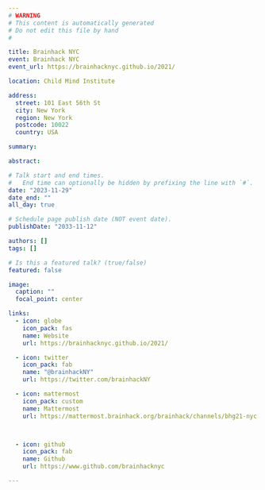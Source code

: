 ```yaml
---
# WARNING
# This content is automatically generated
# Do not edit this file by hand
#

title: Brainhack NYC
event: Brainhack NYC
event_url: https://brainhacknyc.github.io/2021/

location: Child Mind Institute

address:
  street: 101 East 56th St
  city: New York
  region: New York
  postcode: 10022
  country: USA

summary: 

abstract: 

# Talk start and end times.
#   End time can optionally be hidden by prefixing the line with `#`.
date: "2023-11-29"
date_end: ""
all_day: true

# Schedule page publish date (NOT event date).
publishDate: "2033-11-12"

authors: []
tags: []

# Is this a featured talk? (true/false)
featured: false

image:
  caption: ""
  focal_point: center

links:
  - icon: globe
    icon_pack: fas
    name: Website
    url: https://brainhacknyc.github.io/2021/

  - icon: twitter
    icon_pack: fab
    name: "@brainhackNY"
    url: https://twitter.com/brainhackNY

  - icon: mattermost
    icon_pack: custom
    name: Mattermost
    url: https://mattermost.brainhack.org/brainhack/channels/bhg21-nyc



  - icon: github
    icon_pack: fab
    name: Github
    url: https://www.github.com/brainhacknyc

---
```


